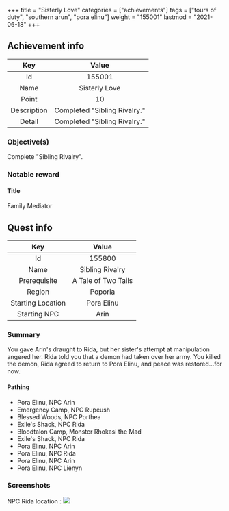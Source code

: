 +++
title = "Sisterly Love"
categories = ["achievements"]
tags = ["tours of duty", "southern arun", "pora elinu"]
weight = "155001"
lastmod = "2021-06-18"
+++

[1]: /images/achievements/tours/155800_01.jpg

## Achievement info

Key | Value
:-: | :-:
Id | 155001
Name | Sisterly Love
Point | 10
Description | Completed "Sibling Rivalry."
Detail | Completed "Sibling Rivalry."

### Objective(s)

Complete "Sibling Rivalry".

### Notable reward

#### Title
Family Mediator

## Quest info

Key | Value
:-: | :-:
Id | 155800
Name | Sibling Rivalry
Prerequisite | A Tale of Two Tails
Region | Poporia
Starting Location | Pora Elinu
Starting NPC | Arin

### Summary
You gave Arin's draught to Rida, but her sister's attempt at manipulation angered her. Rida told you that a demon had taken over her army. You killed the demon, Rida agreed to return to Pora Elinu, and peace was restored...for now.

#### Pathing
- Pora Elinu, NPC Arin
- Emergency Camp, NPC Rupeush
- Blessed Woods, NPC Porthea
- Exile's Shack, NPC Rida
- Bloodtalon Camp, Monster Rhokasi the Mad
- Exile's Shack, NPC Rida
- Pora Elinu, NPC Arin
- Pora Elinu, NPC Rida
- Pora Elinu, NPC Arin
- Pora Elinu, NPC Lienyn

### Screenshots

NPC Rida location :
![][1]
